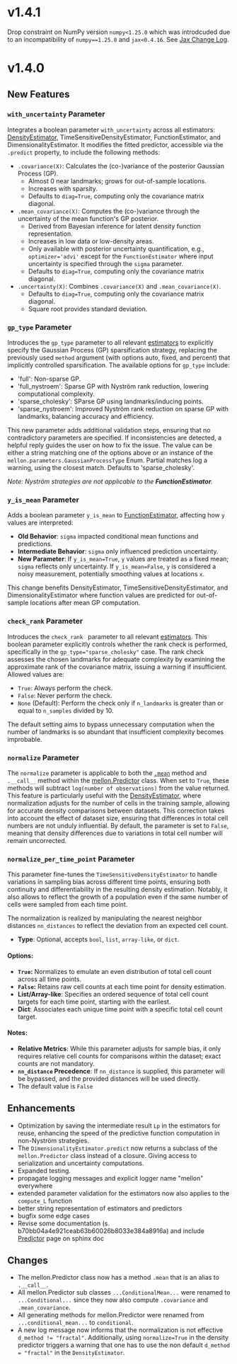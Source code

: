 # v1.4.1

Drop constraint on NumPy version `numpy<1.25.0` which was introdcuded due to
an incompatibility of `numpy==1.25.0` and `jax<0.4.16`.
See [Jax Change Log](https://jax.readthedocs.io/en/latest/changelog.html#jax-0-4-16-sept-18-2023).

# v1.4.0
## New Features
### `with_uncertainty` Parameter
Integrates a boolean parameter `with_uncertainty` across all estimators: [DensityEstimator](https://mellon.readthedocs.io/en/uncertainty/model.html#mellon.model.DensityEstimator), TimeSensitiveDensityEstimator, FunctionEstimator, and DimensionalityEstimator. It modifies the fitted predictor, accessible via the `.predict` property, to include the following methods:
 - `.covariance(X)`: Calculates the (co-)variance of the posterior Gaussian Process (GP).
   - Almost 0 near landmarks; grows for out-of-sample locations.
   - Increases with sparsity.
   - Defaults to `diag=True`, computing only the covariance matrix diagonal.
 - `.mean_covariance(X)`: Computes the (co-)variance through the uncertainty of the mean function's GP posterior.
   - Derived from Bayesian inference for latent density function representation.
   - Increases in low data or low-density areas.
   - Only available with posterior uncertainty quantification, e.g., `optimizer='advi'` except for the `FunctionEstimator` where input uncertainty is specified through the `sigma` parameter.
   - Defaults to `diag=True`, computing only the covariance matrix diagonal.
 - `.uncertainty(X)`: Combines `.covariance(X)` and `.mean_covariance(X)`.
   - Defaults to `diag=True`, computing only the covariance matrix diagonal.
   - Square root provides standard deviation.

### `gp_type` Parameter
Introduces the `gp_type` parameter to all relevant [estimators](https://mellon.readthedocs.io/en/uncertainty/model.html) to explicitly specify the Gaussian Process (GP) sparsification strategy, replacing the previously used `method` argument (with options auto, fixed, and percent) that implicitly controlled sparsification. The available options for `gp_type` include:
 - 'full': Non-sparse GP.
 - 'full_nystroem': Sparse GP with Nyström rank reduction, lowering computational complexity.
 - 'sparse_cholesky': SParse GP using landmarks/inducing points.
 - 'sparse_nystroem': Improved Nyström rank reduction on sparse GP with landmarks, balancing accuracy and efficiency.

This new parameter adds additional validation steps, ensuring that no contradictory parameters are specified. If inconsistencies are detected, a helpful reply guides the user on how to fix the issue. The value can be either a string matching one of the options above or an instance of the `mellon.parameters.GaussianProcessType` Enum. Partial matches log a warning, using the closest match. Defaults to 'sparse_cholesky'.

*Note: Nyström strategies are not applicable to the **FunctionEstimator**.*

### `y_is_mean` Parameter
Adds a boolean parameter `y_is_mean` to [FunctionEstimator](https://mellon.readthedocs.io/en/uncertainty/model.html#mellon.model.FunctionEstimator), affecting how `y` values are interpreted:
- **Old Behavior**: `sigma` impacted conditional mean functions and predictions.
- **Intermediate Behavior**: `sigma` only influenced prediction uncertainty.
- **New Parameter**: If `y_is_mean=True`, `y` values are treated as a fixed mean; `sigma` reflects only uncertainty. If `y_is_mean=False`, `y` is considered a noisy measurement, potentially smoothing values at locations `x`.

This change benefits DensityEstimator, TimeSensitiveDensityEstimator, and DimensionalityEstimator where function values are predicted for out-of-sample locations after mean GP computation.

### `check_rank` Parameter
Introduces the `check_rank ` parameter to all relevant [estimators](https://mellon.readthedocs.io/en/uncertainty/model.html). This boolean parameter explicitly controls whether the rank check is performed, specifically in the `gp_type="sparse_cholesky"` case. The rank check assesses the chosen landmarks for adequate complexity by examining the approximate rank of the covariance matrix, issuing a warning if insufficient. Allowed values are:
 - `True`: Always perform the check.
 - `False`: Never perform the check.
 - `None` (Default): Perform the check only if `n_landmarks` is greater than or equal to `n_samples` divided by 10.

The default setting aims to bypass unnecessary computation when the number of landmarks is so abundant that insufficient complexity becomes improbable.

### `normalize` Parameter

The `normalize` parameter is applicable to both the [`.mean`](https://mellon.readthedocs.io/en/uncertainty/serialization.html#mellon.Predictor.mean) method and `.__call__` method within the [mellon.Predictor](https://mellon.readthedocs.io/en/uncertainty/serialization.html#predictor-class) class. When set to `True`, these methods will subtract `log(number of observations)` from the value returned. This feature is particularly useful with the [DensityEstimator](https://mellon.readthedocs.io/en/uncertainty/model.html#mellon.model.DensityEstimator), where normalization adjusts for the number of cells in the training sample, allowing for accurate density comparisons between datasets. This correction takes into account the effect of dataset size, ensuring that differences in total cell numbers are not unduly influential. By default, the parameter is set to `False`, meaning that density differences due to variations in total cell number will remain uncorrected.

### `normalize_per_time_point` Parameter

This parameter fine-tunes the `TimeSensitiveDensityEstimator` to handle variations in sampling bias across different time points, ensuring both continuity and differentiability in the resulting density estimation. Notably, it also allows to reflect the growth of a population even if the same number of cells were sampled from each time point.

The normalization is realized by manipulating the nearest neighbor distances
`nn_distances` to reflect the deviation from an expected cell count.

- **Type**: Optional, accepts `bool`, `list`, `array-like`, or `dict`.

#### Options:

- **`True`:** Normalizes to emulate an even distribution of total cell count across all time points.
- **`False`:** Retains raw cell counts at each time point for density estimation.
- **List/Array-like**: Specifies an ordered sequence of total cell count targets for each time point, starting with the earliest.
- **Dict**: Associates each unique time point with a specific total cell count target.

#### Notes:

- **Relative Metrics**: While this parameter adjusts for sample bias, it only requires relative cell counts for comparisons within the dataset; exact counts are not mandatory.
- **`nn_distance` Precedence**: If `nn_distance` is supplied, this parameter will be bypassed, and the provided distances will be used directly.
- The default value is `False`


## Enhancements
 - Optimization by saving the intermediate result `Lp` in the estimators for reuse, enhancing the speed of the predictive function computation in non-Nyström strategies.
 - The `DimensionalityEstimator.predict` now returns a subclass of the `mellon.Predictor` class instead of a closure. Giving access to serialization and uncertainty computations.
 - Expanded testing.
 - propagate logging messages and explicit logger name "mellon" everywhere
 - extended parameter validation for the estimators now also applies to the `compute_L` function
 - better string representation of estimators and predictors
 - bugfix some edge cases
 - Revise some documentation (s. b70bb04a4e921ceab63b60026b8033e384a8916a) and include [Predictor](https://mellon.readthedocs.io/en/uncertainty/predictor.html) page on sphinx doc

## Changes

 - The mellon.Predictor class now has a method `.mean` that is an alias to `.__call__`.
 - All mellon.Predictor sub classes `...ConditionalMean...` were renamed to `...Conditional...` since they now also compute `.covariance` and `.mean_covariance`.
 - All generating methods for mellon.Predictor were renamed from `...conditional_mean...` to `conditional`.
 - A new log message now informs that the normalization is not effective `d_method != "fractal"`. Additionally, using `normalize=True` in the density predictor triggers a warning that one has to use the non default `d_method = "fractal"` in the `DensityEstimator`.
